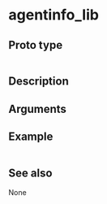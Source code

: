 # agentinfo_lib

## Proto type

```php
```

## Description


## Arguments


## Example

```php
```

## See also
None

